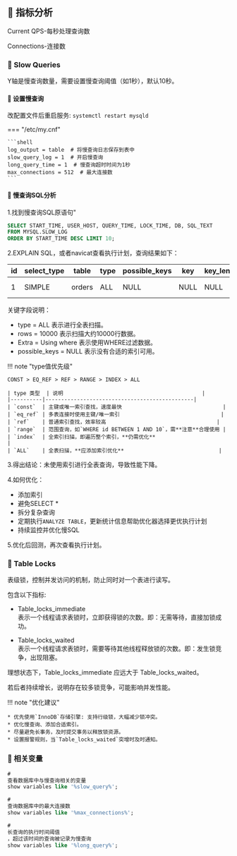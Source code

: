 ## 📌 指标分析

Current QPS-每秒处理查询数

Connections-连接数

### 🚁 Slow Queries

Y轴是慢查询数量，需要设置慢查询阈值（如1秒），默认10秒。

#### 🔧 设置慢查询

改配置文件后重启服务: `systemctl restart mysqld`

=== "/etc/my.cnf"

    ```shell
    log_output = table  # 将慢查询日志保存到表中
    slow_query_log = 1  # 开启慢查询
    long_query_time = 1  # 慢查询超时时间为1秒
    max_connections = 512  # 最大连接数
    ```

#### 🔧 慢查询SQL分析

1.找到慢查询SQL原语句"

```SQL
SELECT START_TIME, USER_HOST, QUERY_TIME, LOCK_TIME, DB, SQL_TEXT
FROM MYSQL.SLOW_LOG
ORDER BY START_TIME DESC LIMIT 10;
```

2.EXPLAIN SQL，或者navicat查看执行计划，查询结果如下：

| id | select_type | table  | type | possible_keys | key  | key_len | ref  | rows  | Extra       |
|----|-------------|--------|------|---------------|------|---------|------|-------|-------------|
| 1  | SIMPLE      | orders | ALL  | NULL          | NULL | NULL    | NULL | 10000 | Using where |

关键字段说明：

- type = ALL 表示进行全表扫描。
- rows = 10000 表示扫描大约10000行数据。
- Extra = Using where 表示使用WHERE过滤数据。
- possible_keys = NULL 表示没有合适的索引可用。

!!! note "type值优先级"

    CONST > EQ_REF > REF > RANGE > INDEX > ALL

    | type 类型  | 说明                                            |
    |----------|-----------------------------------------------|
    | `const`  | 主键或唯一索引查找，速度最快                                |
    | `eq_ref` | 多表连接时使用主键/唯一索引                                |
    | `ref`    | 普通索引查找，效率较高                                   |
    | `range`  | 范围查询，如`WHERE id BETWEEN 1 AND 10`，需**注意**合理使用 |
    | `index`  | 全索引扫描，即遍历整个索引，**仍需优化**                        |
    | `ALL`    | 全表扫描，**应添加索引优化**                              |

3.得出结论：未使用索引进行全表查询，导致性能下降。

4.如何优化：

- 添加索引
- 避免SELECT *
- 拆分复杂查询
- 定期执行`ANALYZE TABLE`，更新统计信息帮助优化器选择更优执行计划
- 持续监控并优化慢SQL

5.优化后回测，再次查看执行计划。

### 🚁 Table Locks

表级锁，控制并发访问的机制，防止同时对一个表进行读写。

包含以下指标:

* Table_locks_immediate  
  表示一个线程请求表锁时，立即获得锁的次数。即：无需等待，直接加锁成功。

* Table_locks_waited  
  表示一个线程请求表锁时，需要等待其他线程释放锁的次数。即：发生锁竞争，出现阻塞。

理想状态下，Table_locks_immediate 应远大于 Table_locks_waited。

若后者持续增长，说明存在较多锁竞争，可能影响并发性能。

!!! note "优化建议"

    * 优先使用`InnoDB`存储引擎: 支持行级锁，大幅减少锁冲突。
    * 优化慢查询、添加合适索引。
    * 尽量避免长事务，及时提交事务以释放锁资源。
    * 设置报警规则，当`Table_locks_waited`突增时及时通知。

### 🚁 相关变量

```sql
#
查看数据库中与慢查询相关的变量
show variables like '%slow_query%';

#
查询数据库中的最大连接数
show variables like '%max_connections%';

#
长查询的执行时间阈值
，超过该时间的查询被记录为慢查询
show variables like '%long_query%';
```

